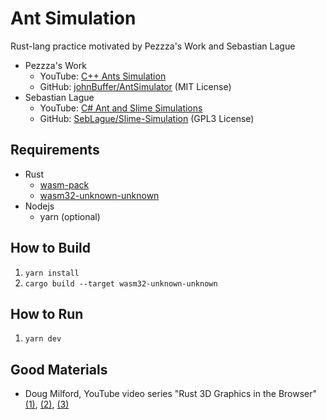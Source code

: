 # Ant Simulation

Rust-lang practice motivated by Pezzza's Work and Sebastian Lague

- Pezzza's Work
  - YouTube: [C++ Ants Simulation](https://youtu.be/81GQNPJip2Y)
  - GitHub: [johnBuffer/AntSimulator](https://github.com/johnBuffer/AntSimulator) (MIT License)
- Sebastian Lague
  - YouTube: [C# Ant and Slime Simulations](https://youtu.be/X-iSQQgOd1A)
  - GitHub: [SebLague/Slime-Simulation](https://github.com/SebLague/Slime-Simulation) (GPL3 License)

## Requirements

- Rust
  - [wasm-pack](https://github.com/rustwasm/wasm-pack)
  - [wasm32-unknown-unknown](https://rustwasm.github.io/docs/wasm-pack/prerequisites/non-rustup-setups.html)
- Nodejs
  - yarn (optional)

## How to Build

1. `yarn install`
2. `cargo build --target wasm32-unknown-unknown`

<!-- 3. `wasm-pack build`
4. `yarn build` -->

## How to Run

1. `yarn dev`

## Good Materials

- Doug Milford, YouTube video series "Rust 3D Graphics in the Browser" [(1)](https://youtu.be/p7DtoeuDT5Y), [(2)](https://youtu.be/kjYCSySObDo), [(3)](https://youtu.be/K63uBfs1K7Y)
